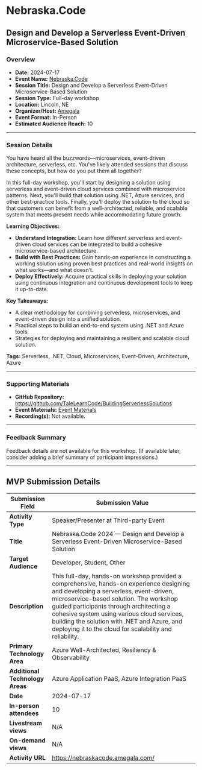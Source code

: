 # Nebraska.Code

## Design and Develop a Serverless Event-Driven Microservice-Based Solution

### Overview

- **Date:** 2024-07-17  
- **Event Name:** [Nebraska.Code](https://nebraskacode.amegala.com/)  
- **Session Title:** Design and Develop a Serverless Event-Driven Microservice-Based Solution  
- **Session Type:** Full-day workshop  
- **Location:** Lincoln, NE  
- **Organizer/Host:** [Amegala](https://ameegala.com)  
- **Event Format:** In-Person  
- **Estimated Audience Reach:** 10

---

### Session Details

You have heard all the buzzwords—microservices, event-driven architecture, serverless, etc. You've likely attended sessions that discuss these concepts, but how do you put them all together?

In this full-day workshop, you'll start by designing a solution using serverless and event-driven cloud services combined with microservice patterns. Next, you'll build that solution using .NET, Azure services, and other best-practice tools. Finally, you'll deploy the solution to the cloud so that customers can benefit from a well-architected, reliable, and scalable system that meets present needs while accommodating future growth.

**Learning Objectives:**  
- **Understand Integration:** Learn how different serverless and event-driven cloud services can be integrated to build a cohesive microservice-based architecture.  
- **Build with Best Practices:** Gain hands-on experience in constructing a working solution using proven best practices and real-world insights on what works—and what doesn’t.  
- **Deploy Effectively:** Acquire practical skills in deploying your solution using continuous integration and continuous development tools to keep it up-to-date.

**Key Takeaways:**  
- A clear methodology for combining serverless, microservices, and event-driven design into a unified solution.  
- Practical steps to build an end-to-end system using .NET and Azure tools.  
- Strategies for deploying and maintaining a resilient and scalable cloud solution.

**Tags:** Serverless, .NET, Cloud, Microservices, Event-Driven, Architecture, Azure

---

### Supporting Materials

- **GitHub Repository:** https://github.com/TaleLearnCode/BuildingServerlessSolutions
- **Event Materials:** [Event Materials](https://github.com/TaleLearnCode/BuildingServerlessSolutions/blob/main/EventMaterials/NebraskaCode2024/README.md)
- **Recording(s):** Not available.

---

### Feedback Summary

Feedback details are not available for this workshop. (If available later, consider adding a brief summary of participant impressions.)

---

## MVP Submission Details

| Submission Field                | Submission Value                                             |
| ------------------------------- | ------------------------------------------------------------ |
| **Activity Type**               | Speaker/Presenter at Third-party Event                       |
| **Title**                       | Nebraska.Code 2024 — Design and Develop a Serverless Event-Driven Microservice-Based Solution |
| **Target Audience**             | Developer, Student, Other                                    |
| **Description**                 | This full-day, hands-on workshop provided a comprehensive, hands-on experience designing and developing a serverless, event-driven, microservice-based solution. The workshop guided participants through architecting a cohesive system using various cloud services, building the solution with .NET and Azure, and deploying it to the cloud for scalability and reliability. |
| **Primary Technology Area**     | Azure Well-Architected, Resiliency & Observability           |
| **Additional Technology Areas** | Azure Application PaaS, Azure Integration PaaS               |
| **Date**                        | 2024-07-17                                                   |
| **In-person attendees**         | 10                                                           |
| **Livestream views**            | N/A                                                          |
| **On-demand views**             | N/A                                                          |
| **Activity URL**                | https://nebraskacode.amegala.com/                            |